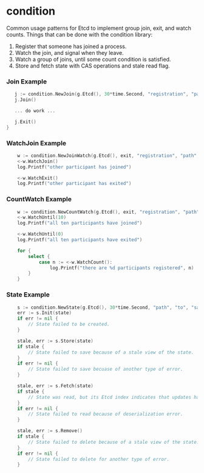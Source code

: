condition
=========

Common usage patterns for Etcd to implement group join, exit, and watch counts.
Things that can be done with the condition library:

 1. Register that someone has joined a process.
 1. Watch the join, and signal when they leave.
 1. Watch a group of joins, until some count condition is satisfied.
 1. Store and fetch state with CAS operations and stale read flag.

### Join Example
 ```go
    j := condition.NewJoin(g.Etcd(), 30*time.Second, "registration", "path", "in", "etcd")
    j.Join()

    ... do work ...

    j.Exit()
}
```

### WatchJoin Example
```go
	w := condition.NewJoinWatch(g.Etcd(), exit, "registration", "path", "to", "watch")
	<-w.WatchJoin()
	log.Printf("other participant has joined")

	<-w.WatchExit()
	log.Printf("other participant has exited")
```

### CountWatch Example
```go
	w := condition.NewCountWatch(g.Etcd(), exit, "registration", "path", "to", "watch")
	<-w.WatchUntil(10)
	log.Printf("all ten participants have joined")

	<-w.WatchUntil(0)
	log.Printf("all ten participants have exited")

	for {
		select {
			case n := <-w.WatchCount():
				log.Printf("there are %d participants registered", n)
		}
	}
```

### State Example
```go
	s := condition.NewState(g.Etcd(), 30*time.Second, "path", "to", "saved", "state")
	err := s.Init(state)
	if err != nil {
		// State failed to be created.
	}

	stale, err := s.Store(state)
	if stale {
		// State failed to save because of a stale view of the state.
	}
	if err != nil {
		// State failed to save becuase of another type of error.
	}

	stale, err := s.Fetch(state)
	if stale {
		// State was read, but its Etcd index indicates that updates happened.
	}
	if err != nil {
		// State failed to read because of deserialization error.
	}

	stale, err := s.Remove()
	if stale {
		// State failed to delete because of a stale view of the state.
	}
	if err != nil {
		// State failed to delete for another type of error.
	}
```